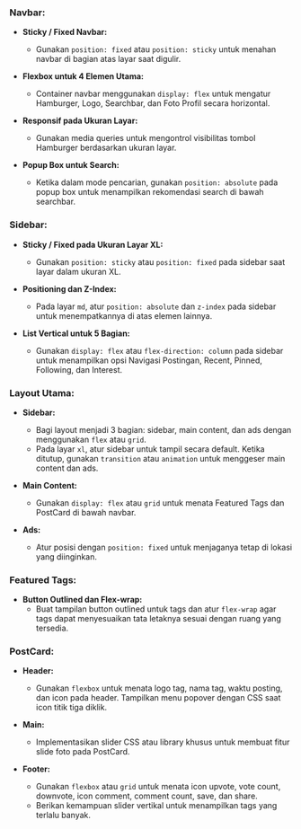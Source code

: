 ### Navbar:

- **Sticky / Fixed Navbar:**
  - Gunakan `position: fixed` atau `position: sticky` untuk menahan navbar di bagian atas layar saat digulir.

- **Flexbox untuk 4 Elemen Utama:**
  - Container navbar menggunakan `display: flex` untuk mengatur Hamburger, Logo, Searchbar, dan Foto Profil secara horizontal.

- **Responsif pada Ukuran Layar:**
  - Gunakan media queries untuk mengontrol visibilitas tombol Hamburger berdasarkan ukuran layar.

- **Popup Box untuk Search:**
  - Ketika dalam mode pencarian, gunakan `position: absolute` pada popup box untuk menampilkan rekomendasi search di bawah searchbar.

### Sidebar:

- **Sticky / Fixed pada Ukuran Layar XL:**
  - Gunakan `position: sticky` atau `position: fixed` pada sidebar saat layar dalam ukuran XL.

- **Positioning dan Z-Index:**
  - Pada layar `md`, atur `position: absolute` dan `z-index` pada sidebar untuk menempatkannya di atas elemen lainnya.

- **List Vertical untuk 5 Bagian:**
  - Gunakan `display: flex` atau `flex-direction: column` pada sidebar untuk menampilkan opsi Navigasi Postingan, Recent, Pinned, Following, dan Interest.

### Layout Utama:

- **Sidebar:**
  - Bagi layout menjadi 3 bagian: sidebar, main content, dan ads dengan menggunakan `flex` atau `grid`.
  - Pada layar `xl`, atur sidebar untuk tampil secara default. Ketika ditutup, gunakan `transition` atau `animation` untuk menggeser main content dan ads.

- **Main Content:**
  - Gunakan `display: flex` atau `grid` untuk menata Featured Tags dan PostCard di bawah navbar.

- **Ads:**
  - Atur posisi dengan `position: fixed` untuk menjaganya tetap di lokasi yang diinginkan.

### Featured Tags:

- **Button Outlined dan Flex-wrap:**
  - Buat tampilan button outlined untuk tags dan atur `flex-wrap` agar tags dapat menyesuaikan tata letaknya sesuai dengan ruang yang tersedia.

### PostCard:

- **Header:**
  - Gunakan `flexbox` untuk menata logo tag, nama tag, waktu posting, dan icon pada header. Tampilkan menu popover dengan CSS saat icon titik tiga diklik.

- **Main:**
  - Implementasikan slider CSS atau library khusus untuk membuat fitur slide foto pada PostCard.

- **Footer:**
  - Gunakan `flexbox` atau `grid` untuk menata icon upvote, vote count, downvote, icon comment, comment count, save, dan share.
  - Berikan kemampuan slider vertikal untuk menampilkan tags yang terlalu banyak.